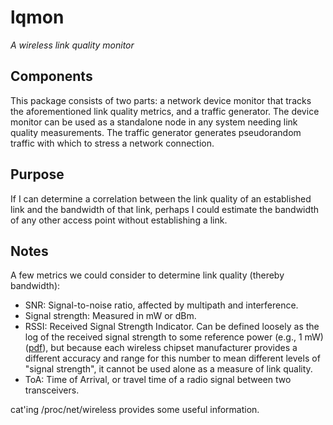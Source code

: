 lqmon
=====
_A wireless link quality monitor_

Components
----------
This package consists of two parts: a network device monitor that tracks the
aforementioned link quality metrics, and a traffic generator. The device
monitor can be used as a standalone node in any system needing link quality
measurements. The traffic generator generates pseudorandom traffic with which
to stress a network connection.

Purpose
-------
If I can determine a correlation between the link quality of an established
link and the bandwidth of that link, perhaps I could estimate the bandwidth of
any other access point without establishing a link.

Notes
-----
A few metrics we could consider to determine link quality (thereby bandwidth):

  * SNR: Signal-to-noise ratio, affected by multipath and interference.
  * Signal strength: Measured in mW or dBm.
  * RSSI: Received Signal Strength Indicator. Can be defined loosely as the log
    of the received signal strength to some reference power (e.g., 1 mW)
    ([pdf](http://www.cse.buffalo.edu/srds2009/F2DA/f2da09_RSSI_Parameswaran.pdf)),
    but because each wireless chipset manufacturer provides a different
    accuracy and range for this number to mean different levels of "signal
    strength", it cannot be used alone as a measure of link quality.
  * ToA: Time of Arrival, or travel time of a radio signal between two
    transceivers.

cat'ing /proc/net/wireless provides some useful information.
